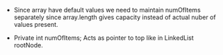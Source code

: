 * Since array have default values we need to maintain numOfItems separately since array.length gives
 capacity instead of actual nuber of values present.


* Private int numOfItems; Acts as pointer to top like in LinkedList rootNode.